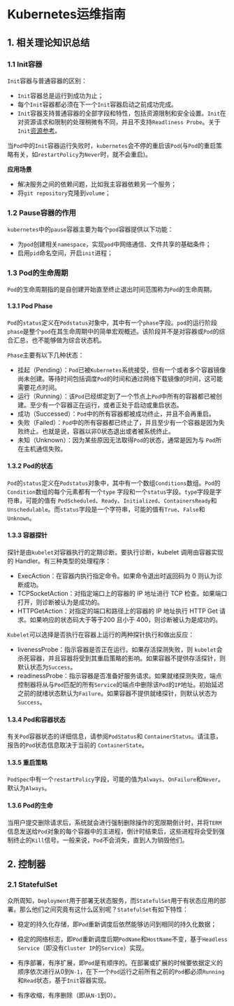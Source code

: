 # Kubernetes运维指南

## 1. 相关理论知识总结

### 1.1 Init容器

`Init`容器与普通容器的区别：
* `Init`容器总是运行到成功为止；
* 每个`Init`容器都必须在下一个`Init`容器启动之前成功完成。
* `Init`容器支持普通容器的全部字段和特性，包括资源限制和安全设置。`Init`在对资源请求和限制的处理稍微有不同，并且不支持`Readliness Probe`。关于`Init`[资源参考](https://kubernetes.io/docs/concepts/workloads/pods/init-containers/#resources)。

当`Pod`中的`Init`容器运行失败时，`kubernetes`会不停的重启该`Pod`(与`Pod`的重启策略有关，如`restartPolicy`为`Never`时，就不会重启)。

**应用场景**
* 解决服务之间的依赖问题，比如我主容器依赖另一个服务；
* 将`git repository`克隆到`volume`；

### 1.2 Pause容器的作用

`kubernetes`中的`pause`容器主要为每个`pod`容器提供以下功能：
* 为`pod`创建相关`namespace`，实现`pod`中网络通信、文件共享的基础条件；
* 启用`pid`命名空间，开启`init`进程；

### 1.3 Pod的生命周期

`Pod`的生命周期指的是自创建开始直至终止退出时间范围称为`Pod`的生命周期。

#### 1.3.1 Pod Phase
`Pod`的`status`定义在`Podstatus`对象中，其中有一个`phase`字段。`pod`的运行阶段`phase`是整个`pod`在其生命周期中的简单宏观概述。该阶段并不是对容器或`Pod`的综合汇总，也不能够做为综合状态机。

`Phase`主要有以下几种状态：
* 挂起（Pending）：`Pod`已被`Kubernetes`系统接受，但有一个或者多个容器镜像尚未创建。等待时间包括调度`Pod`的时间和通过网络下载镜像的时间，这可能需要花点时间。
* 运行（Running）：该`Pod`已经绑定到了一个节点上`Pod`中所有的容器都已被创建。至少有一个容器正在运行，或者正处于启动或重启状态。
* 成功（Successed）：`Pod`中的所有容器都被成功终止，并且不会再重启。
* 失败（Failed）：`Pod`中的所有容器都已终止了，并且至少有一个容器是因为失败终止。也就是说，容器以非0状态退出或者被系统终止。
* 未知（Unknown）：因为某些原因无法取得`Pod`的状态，通常是因为与 `Pod`所在主机通信失败。

#### 1.3.2 Pod的状态

`Pod`的`status`定义在`Podstatus`对象中，其中有一个数组`Conditions`数组。`Pod`的`Condition`数组的每个元素都有一个`type` 字段和一个`status`字段。`type`字段是字符串，可能的值有 `PodScheduled`、`Ready`、`Initialized`、`ContainersReady`和`Unschedulable`。而`status`字段是一个字符串，可能的值有`True`、`False`和`Unknown`。

#### 1.3.3 容器探针

探针是由`kubelet`对容器执行的定期诊断。要执行诊断，kubelet 调用由容器实现的 Handler。有三种类型的处理程序：
 * ExecAction：在容器内执行指定命令。如果命令退出时返回码为 0 则认为诊断成功。
 * TCPSocketAction：对指定端口上的容器的 IP 地址进行 TCP 检查。如果端口打开，则诊断被认为是成功的。
 * HTTPGetAction：对指定的端口和路径上的容器的 IP 地址执行 HTTP Get 请求。如果响应的状态码大于等于200 且小于 400，则诊断被认为是成功的。

`Kubelet`可以选择是否执行在容器上运行的两种探针执行和做出反应：

* livenessProbe：指示容器是否正在运行。如果存活探测失败，则 `kubelet`会杀死容器，并且容器将受到其重启策略的影响。如果容器不提供存活探针，则默认状态为`Success`。
* readinessProbe：指示容器是否准备好服务请求。如果就绪探测失败，端点控制器将从与`Pod`匹配的所有`Service`的端点中删除该`Pod`的`IP`地址。初始延迟之前的就绪状态默认为`Failure`。如果容器不提供就绪探针，则默认状态为`Success`。

#### 1.3.4 Pod和容器状态

有关`Pod`容器状态的详细信息，请参阅`PodStatus`和 `ContainerStatus`。请注意，报告的`Pod`状态信息取决于当前的 `ContainerState`。

#### 1.3.5 重启策略

`PodSpec`中有一个`restartPolicy`字段，可能的值为`Always`、`OnFailure`和`Never`。默认为`Always`。

#### 1.3.6 Pod的生命
当用户提交删除请求后，系统就会进行强制删除操作的宽限期倒计时，并将`TERM`信息发送给`Pod`对象的每个容器中的主进程，倒计时结束后，这些进程将会受到强制终止的`Kill`信号。一般来说，`Pod`不会消失，直到人为销毁他们。

## 2. 控制器

### 2.1 StatefulSet

众所周知，`Deployment`用于部署无状态服务，而`StatefulSet`用于有状态应用的部署。那么他们之间究竟有这什么区别呢？`StatefulSet`有如下特性：

* 稳定的持久化存储，即`Pod`重新调度后依然能够访问到相同的持久化数据；
* 稳定的网络标志，即`Pod`重新调度后期`PodName`和`HostName`不变，基于`Headless Service`（即没有`Cluster IP`的`Service`）实现。

* 有序部署，有序扩展，即`Pod`是有顺序的。在部署或扩展的时候要依据定义的顺序依次进行从0到`N-1`，在下一个`Pod`运行之前所有之前的`Pod`都必须`Running`和`Read`状态，基于`Init`容器实现。
* 有序收缩，有序删除（即从`N-1`到0）。




